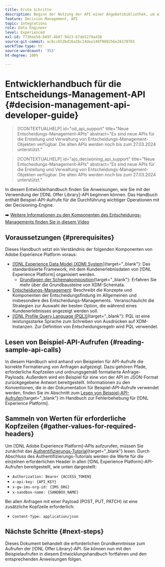 ```yaml
---
title: Erste Schritte
description: Beginn der Nutzung der API einer Angebotsbibliothek, um wichtige Operationen unter Verwendung der Decisioning-Engine durchzuführen.
feature: Decision Management, API
topic: Integrations
role: Data Engineer
level: Experienced
exl-id: 773bee50-849f-4b07-9423-67de5279ad28
source-git-commit: ac8ccb52bd16a26c14dea148f989256e28170765
workflow-type: ht
source-wordcount: '353'
ht-degree: 100%

---
```


# Entwicklerhandbuch für die Entscheidungs-Management-API {#decision-management-api-developer-guide}

>[!CONTEXTUALHELP]
>id="od_api_support"
>title="Neue Entscheidungs-Management-APIs"
>abstract="Es sind neue APIs für die Erstellung und Verwaltung von Entscheidungs-Management-Objekten verfügbar. Die alten APIs werden noch bis zum 27.03.2024 unterstützt."

>[!CONTEXTUALHELP]
>id="ajo_decisioning_api_support"
>title="Neue Entscheidungs-Management-APIs"
>abstract="Es sind neue APIs für die Erstellung und Verwaltung von Entscheidungs-Management-Objekten verfügbar. Die alten APIs werden noch bis zum 27.03.2024 unterstützt."

In diesem Entwicklerhandbuch finden Sie Anweisungen, wie Sie mit der Verwendung der [!DNL Offer Library]-API beginnen können. Das Handbuch enthält Beispiel-API-Aufrufe für die Durchführung wichtiger Operationen mit der Decisioning-Engine.

➡️ [Weitere Informationen zu den Komponenten des Entscheidungs-Managements finden Sie in diesem Video](#video)

## Voraussetzungen {#prerequisites}

Dieses Handbuch setzt ein Verständnis der folgenden Komponenten von Adobe Experience Platform voraus:

* [[!DNL Experience Data Model (XDM) System]](https://experienceleague.adobe.com/docs/experience-platform/xdm/home.html?lang=de){target="_blank"}: Das standardisierte Framework, mit dem Kundenerlebnisdaten von [!DNL Experience Platform] organisiert werden.
   * [Grundlagen der Schemakomposition](https://experienceleague.adobe.com/docs/experience-platform/xdm/schema/composition.html?lang=de){target="_blank"}: Erfahren Sie mehr über die Grundbausteine von XDM-Schemata.
* [Entscheidungs-Management](../../../using/offers/get-started/starting-offer-decisioning.md): Beschreibt die Konzepte und Komponenten der Entscheidungsfindung im Allgemeinen und insbesondere des Entscheidungs-Managements.  Veranschaulicht die Strategien zur Auswahl der besten Option, die während eines Kundenerlebnisses angezeigt werden soll.
* [[!DNL Profile Query Language (PQL)]](https://experienceleague.adobe.com/docs/experience-platform/segmentation/pql/overview.html?lang=de){target="_blank"}: PQL ist eine leistungsstarke Sprache zum Schreiben von Ausdrücken auf XDM-Instanzen. Zur Definition von Entscheidungsregeln wird PQL verwendet.

## Lesen von Beispiel-API-Aufrufen {#reading-sample-api-calls}

In diesem Handbuch wird anhand von Beispielen für API-Aufrufe die korrekte Formatierung von Anfragen aufgezeigt. Dazu gehören Pfade, erforderliche Kopfzeilen und ordnungsgemäß formatierte Anfrage-Payloads. Außerdem wird ein Beispiel für eine von der API im JSON-Format zurückgegebene Antwort bereitgestellt. Informationen zu den Konventionen, die in der Dokumentation für Beispiel-API-Aufrufe verwendet werden, finden Sie im Abschnitt zum [Lesen von Beispiel-API-Aufrufen](https://experienceleague.adobe.com/docs/experience-platform/landing/troubleshooting.html?lang=de#how-do-i-format-an-api-request){target="_blank"} im Handbuch zur Fehlerbehebung für [!DNL Experience Platform].

## Sammeln von Werten für erforderliche Kopfzeilen {#gather-values-for-required-headers}

Um [!DNL Adobe Experience Platform]-APIs aufzurufen, müssen Sie zunächst das [Authentifizierungs-Tutorial](https://experienceleague.adobe.com/docs/experience-platform/landing/platform-apis/api-authentication.html?lang=de){target="_blank"} lesen. Durch Abschluss des Authentifizierungs-Tutorials werden die Werte für die einzelnen erforderlichen Header in allen [!DNL Experience Platform]-API-Aufrufen bereitgestellt, wie unten dargestellt:

* `Authorization: Bearer {ACCESS_TOKEN}`
* `x-api-key: {API_KEY}`
* `x-gw-ims-org-id: {IMS_ORG}`
* `x-sandbox-name: {SANDBOX_NAME}`

Bei allen Anfragen mit einer Payload (POST, PUT, PATCH) ist eine zusätzliche Kopfzeile erforderlich:

* `Content-Type: application/json`

## Nächste Schritte {#next-steps}

Dieses Dokument behandelt die erforderlichen Grundkenntnisse zum Aufrufen der [!DNL Offer Library]-API. Sie können nun mit den Beispielaufrufen in diesem Entwicklungshandbuch fortfahren und den entsprechenden Anweisungen folgen.
<!--
>[!NOTE]
>
> The In-app messaging channel in Adobe Journey Optimizer uses decision management objects. If your organization uses the in-app messaging channel, then API list requests for objects will include objects created by the in-app messaging service and can be ignored for decision management use cases. Objects created for in-app messages will have `createdBy = "Mobile_Sheliak"`.
-->

<!-- ## How-to video {#video}

The following video is intended to support your understanding of the components of Decision Management.

>[!VIDEO](https://video.tv.adobe.com/v/329919?quality=12) -->

